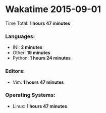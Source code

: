 # Wakatime 2015-09-01

Time Total: **1 hours 47 minutes**

### Languages:
- INI: **2 minutes** 
- Other: **19 minutes** 
- Python: **1 hours 24 minutes** 

### Editors:
- Vim: **1 hours 47 minutes** 

### Operating Systems:
- Linux: **1 hours 47 minutes** 

